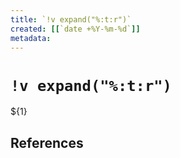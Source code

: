 ```yaml
---
title: `!v expand("%:t:r")`
created: [[`date +%Y-%m-%d`]]
metadata:
---
```


# `!v expand("%:t:r")`

${1}

## References
